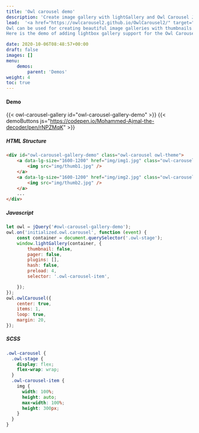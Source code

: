 ```yaml
---
title: 'Owl carousel demo'
description: 'Create image gallery with lightGallery and Owl Carousel JS'
lead:  '<a href="https://owlcarousel2.github.io/OwlCarousel2/" target="_blank">Owl Carousel</a> is a touch enabled jQuery plugin that lets you create a beautiful responsive carousel slider.
Owl can be used for creating beautiful image galleries with thumbnails.
Here is the demo of adding lightbox gallery support for the Owl Carousel.'

date: 2020-10-06T08:48:57+00:00
draft: false
images: []
menu:
    demos:
        parent: 'Demos'
weight: 4
toc: true
---
```


#### Demo

{{< owl-carousel-gallery id="owl-carousel-gallery-demo" >}}
{{< demoButtons js="https://codepen.io/Mohammed-Ajmal-the-decoder/pen/rNPZMqK" >}}

##### HTML Structure

```html
<div id="owl-carousel-gallery-demo" class="owl-carousel owl-theme">
    <a data-lg-size="1600-1200" href="img/img1.jpg" class="owl-carousel-item">
        <img src="img/thumb1.jpg" />
    </a>
    <a data-lg-size="1600-1200" href="img/img2.jpg" class="owl-carousel-item">
        <img src="img/thumb2.jpg" />
    </a>
    ...
</div>
```

##### Javascript

```js
let owl = jQuery('#owl-carousel-gallery-demo');
owl.on('initialized.owl.carousel', function (event) {
    const container = document.querySelector('.owl-stage');
    window.lightGallery(container, {
        thumbnail: false,
        pager: false,
        plugins: [],
        hash: false,
        preload: 4,
        selector: '.owl-carousel-item',

    });
});
owl.owlCarousel({
    center: true,
    items: 1,
    loop: true,
    margin: 20,
});
```

##### SCSS

```css
.owl-carousel {
  .owl-stage {
    display: flex;
    flex-wrap: wrap;
  }
  .owl-carousel-item {
    img {
      width: 100%;
      height: auto;
      max-width: 100%;
      height: 300px;
    }
  }
}
```
